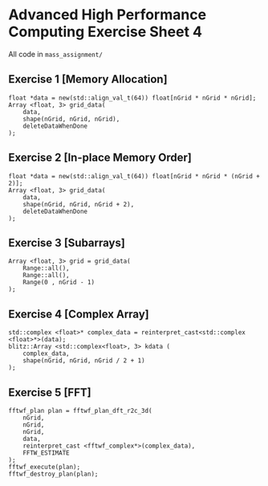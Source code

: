 # Advanced High Performance Computing Exercise Sheet 4

All code in `mass_assignment/`

## Exercise 1 [Memory Allocation]

```
float *data = new(std::align_val_t(64)) float[nGrid * nGrid * nGrid];
Array <float, 3> grid_data(
    data, 
    shape(nGrid, nGrid, nGrid), 
    deleteDataWhenDone
);
```

## Exercise 2 [In-place Memory Order]
```
float *data = new(std::align_val_t(64)) float[nGrid * nGrid * (nGrid + 2)];
Array <float, 3> grid_data(
    data, 
    shape(nGrid, nGrid, nGrid + 2), 
    deleteDataWhenDone
);
```

## Exercise 3 [Subarrays]

```
Array <float, 3> grid = grid_data(
    Range::all(), 
    Range::all(), 
    Range(0 , nGrid - 1)
);
```

## Exercise 4 [Complex Array]

```
std::complex <float>* complex_data = reinterpret_cast<std::complex <float>*>(data);
blitz::Array <std::complex<float>, 3> kdata (
    complex_data,
    shape(nGrid, nGrid, nGrid / 2 + 1)
);
```

## Exercise 5 [FFT]

```
fftwf_plan plan = fftwf_plan_dft_r2c_3d(
    nGrid,
    nGrid,
    nGrid,
    data,
    reinterpret_cast <fftwf_complex*>(complex_data),
    FFTW_ESTIMATE
);
fftwf_execute(plan);
fftwf_destroy_plan(plan);
```
